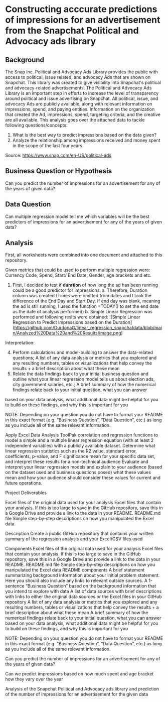 # Constructing acccurate predictions of impressions for an advertisement from the Snapchat Political and Advocacy ads library 

## Background 

The Snap Inc. Political and Advocacy Ads Library provides the public with access to political, issue related, and advocacy Ads that are shown on Snapchat. This library was created to give visibility into Snapchat's political and advocacy-related advertisements. The Political and Advocacy Ads Library is an important step in efforts to increase the level of transparency around political and issue advertising on Snapchat. All political, issue, and advocacy Ads are publicly available, along with relevant information on impressions, spend, and paying entities. Information on the organization that created the Ad, impressions, spend, targeting criteria, and the creative are all available. This analysis goes over the attached data to tackle following questions/concepts: 

1. What is the best way to predict impressions based on the data given?
2. Analyze the relationship among impressions received and money spent in the scope of the last four years 

Source: https://www.snap.com/en-US/political-ads 


## Business Question or Hypothesis 

Can you predict the number of impressions for an advertisement for any of the years of given data?

## Data Question 

Can multiple regression model tell me which variables will be the best predictors of impressions for an advertisement for any of the years of given data?

## Analysis

First, all worksheets were combined into one document and attached to this repository. 

Given metrics that could be used to perform multiple regression were: Currency Code, Spend, Start/ End Date, Gender, age brackets and etc. 
1. First, I decided to test if **duration** of how long the ad has been running could be a good predictor for impressions. 
  a. Therefore, Duration column was created (Times were omitted from dates and I took the difference of the End Day and Start Day. If end day was blank, meaning the ad is still running, I used the function =TODAY() to set the end date as the date of analysis performed) 
  b. Simple Linear Regression was performed and following reslts were obtained: 
  ![Simple Linear Regression to Predict Impressions based on the Duration] 
  (https://github.com/DurdonaG/linear_regression_snapchatdata/blob/main/Analyzed%20Data%20and%20Results/image.png)
  
  Interpretation: 




4. Perform calculations and model-building to answer the data-related questions; A list of any data analysis or metrics that you explored and any resulting numbers, tables or visualizations that help convey the results + a brief description about what these mean
5. Relate the data findings back to your initial business question and outline what your linear regression model tells us about election ads, city government salaries, etc.;  A brief summary of how the numerical findings relate back to your initial question, what you can answer 

based on your data analysis, what additional data might be helpful for you to build on these findings, and why this is important for you 

NOTE: Depending on your question you do not have to format your README in this exact format (e.g. “Business Question”, “Data Question”, etc.) as long as you include all of the same relevant information.

Apply Excel Data Analysis ToolPak correlation and regression functions to model a simple and a multiple linear regression equation (with at least 2 independent variables) with a publicly available dataset.
Determine what linear regression statistics such as the R2 value, standard error, coefficients, p-value, and F significance mean for your specific data set, and interpret these results for a non-technical audience
Evaluate and interpret your linear regression models and explain to your audience (based on the dataset used and business questions posed) what these values mean and how your audience should consider these values for current and future operations.

Project Deliverables


Excel files of the original data used for your analysis
Excel files that contain your analysis. If this is too large to save in the GitHub repository, save this in a Google Drive and provide a link to the data in your README.
README.md file
Simple step-by-step descriptions on how you manipulated the Excel data 

Description 
Create a public GitHub repository that contains your written summary of the regression analysis and your Excel/CSV files used

Components
Excel files of the original data used for your analysis
Excel files that contain your analysis. If this is too large to save in the GitHub repository, save this in a Google Drive and provide a link to the data in your README.
README.md file
Simple step-by-step descriptions on how you manipulated the Excel data 
README components
A brief statement summarizing background information about your initial problem statement. Here you should also include any links to relevant outside sources.
A 1-sentence “Business Question” based on the background information that you intend to explore with data
A list of data sources with brief descriptions with links to either the original data sources or the Excel files in your GitHub repository
A list of any data analysis or metrics that you explored and any resulting numbers, tables or visualizations that help convey the results + a brief description about what these mean
A brief summary of how the numerical findings relate back to your initial question, what you can answer based on your data analysis, what additional data might be helpful for you to build on these findings, and why this is important for you 

NOTE: Depending on your question you do not have to format your README in this exact format (e.g. “Business Question”, “Data Question”, etc.) as long as you include all of the same relevant information.

Can you predict the number of impressions for an advertisement for any of the years of given data?

Can we predict impressions based on how much spent and age bracket 
how they vary over the year 

Analysis of the Snapchat Political and Advocacy ads library and prediction of the number of impressions for an advertisement for the given data
